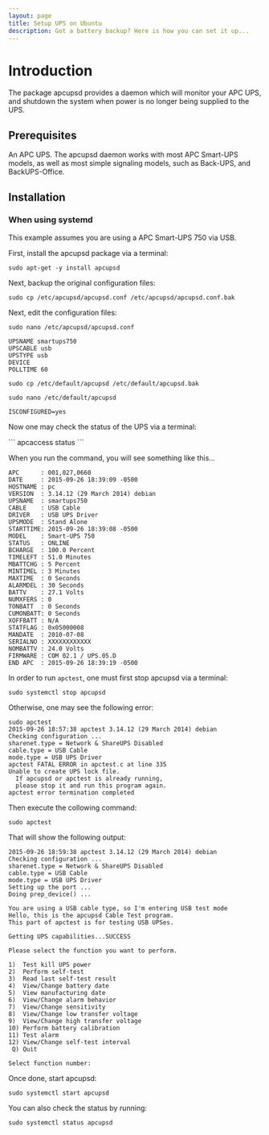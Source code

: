 ```yaml
---
layout: page
title: Setup UPS on Ubuntu
description: Got a battery backup? Here is how you can set it up...
---
```


<h1>Introduction</h1>

<p>The package apcupsd provides a daemon which will monitor your APC UPS, and shutdown the system when power is no longer being supplied to the UPS.</p>

<h2>Prerequisites</h2>

<p>An APC UPS. The apcupsd daemon works with most APC Smart-UPS models, as well as most simple signaling models, such as Back-UPS, and BackUPS-Office.</p>

<h2>Installation</h2>

<h3>When using systemd</h3>

<p>This example assumes you are using a APC Smart-UPS 750 via USB.</p>

<p>First, install the apcupsd package via a terminal: </p>

```
sudo apt-get -y install apcupsd
```

Next, backup the original configuration files:
```
sudo cp /etc/apcupsd/apcupsd.conf /etc/apcupsd/apcupsd.conf.bak
```

Next, edit the configuration files: 
```
sudo nano /etc/apcupsd/apcupsd.conf
```

```
UPSNAME smartups750
UPSCABLE usb
UPSTYPE usb
DEVICE 
POLLTIME 60
```

```
sudo cp /etc/default/apcupsd /etc/default/apcupsd.bak
```

```
sudo nano /etc/default/apcupsd
```

```
ISCONFIGURED=yes
```

 <p>Now one may check the status of the UPS via a terminal: </p>
 ```
 apcaccess status
 ```

 When you run the command, you will see something like this...

```
APC      : 001,027,0660
DATE     : 2015-09-26 18:39:09 -0500  
HOSTNAME : pc
VERSION  : 3.14.12 (29 March 2014) debian
UPSNAME  : smartups750
CABLE    : USB Cable
DRIVER   : USB UPS Driver
UPSMODE  : Stand Alone
STARTTIME: 2015-09-26 18:39:08 -0500  
MODEL    : Smart-UPS 750 
STATUS   : ONLINE 
BCHARGE  : 100.0 Percent
TIMELEFT : 51.0 Minutes
MBATTCHG : 5 Percent
MINTIMEL : 3 Minutes
MAXTIME  : 0 Seconds
ALARMDEL : 30 Seconds
BATTV    : 27.1 Volts
NUMXFERS : 0
TONBATT  : 0 Seconds
CUMONBATT: 0 Seconds
XOFFBATT : N/A
STATFLAG : 0x05000008
MANDATE  : 2010-07-08
SERIALNO : XXXXXXXXXXXX
NOMBATTV : 24.0 Volts
FIRMWARE : COM 02.1 / UPS.05.D
END APC  : 2015-09-26 18:39:19 -0500
```

In order to run `apctest`, one must first stop apcupsd via a terminal: 

```
sudo systemctl stop apcupsd
```

Otherwise, one may see the following error: 
```
sudo apctest
2015-09-26 18:57:38 apctest 3.14.12 (29 March 2014) debian
Checking configuration ...
sharenet.type = Network & ShareUPS Disabled
cable.type = USB Cable
mode.type = USB UPS Driver
apctest FATAL ERROR in apctest.c at line 335
Unable to create UPS lock file.
  If apcupsd or apctest is already running,
  please stop it and run this program again.
apctest error termination completed
```

Then execute the collowing command: 
```
sudo apctest
```

That will show the following output:
```
2015-09-26 18:59:38 apctest 3.14.12 (29 March 2014) debian
Checking configuration ...
sharenet.type = Network & ShareUPS Disabled
cable.type = USB Cable
mode.type = USB UPS Driver
Setting up the port ...
Doing prep_device() ...

You are using a USB cable type, so I'm entering USB test mode
Hello, this is the apcupsd Cable Test program.
This part of apctest is for testing USB UPSes.

Getting UPS capabilities...SUCCESS

Please select the function you want to perform.

1)  Test kill UPS power
2)  Perform self-test
3)  Read last self-test result
4)  View/Change battery date
5)  View manufacturing date
6)  View/Change alarm behavior
7)  View/Change sensitivity
8)  View/Change low transfer voltage
9)  View/Change high transfer voltage
10) Perform battery calibration
11) Test alarm
12) View/Change self-test interval
 Q) Quit

Select function number:
```

 Once done, start apcupsd: 

 ```
 sudo systemctl start apcupsd
 ```

 You can also check the status by running:

 ```
 sudo systemctl status apcupsd
 ```

 